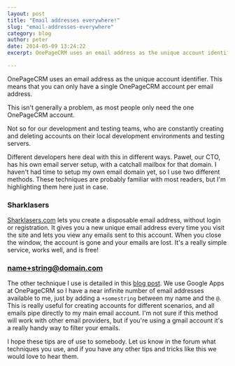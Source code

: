 ```yaml
---
layout: post
title: "Email addresses everywhere!"
slug: "email-addresses-everywhere"
category: blog
author: peter
date: 2014-05-09 13:24:22
excerpt: OnePageCRM uses an email address as the unique account identifier. This means that you can only have a single OnePageCRM account per email address. Our team uses different ways to get around this during testing.

---
```


OnePageCRM uses an email address as the unique account identifier. This means that you can only have a single OnePageCRM account per email address.

This isn't generally a problem, as most people only need the one OnePageCRM account.

Not so for our development and testing teams, who are constantly creating and deleting accounts on their local development environments and testing servers.

Different developers here deal with this in different ways. Paweł, our CTO, has his own email server setup, with a catchall mailbox for that domain.
I haven't had time to setup my own email domain yet, so I use two different methods.
These techniques are probably familiar with most readers, but I'm highlighting them here just in case.

### Sharklasers
[Sharklasers.com](http://sharklasers.com) lets you create a disposable email address, without login or registration. It gives you a new unique email address every time you visit the site and lets you view any emails sent to this account. When you close the window, the account is gone and your emails are lost. It's a really simple service, works well, and is free!

### name+string@domain.com
The other technique I use is detailed in this [blog post](http://gmailblog.blogspot.ie/2008/03/2-hidden-ways-to-get-more-from-your.html). We use Google Apps at OnePageCRM so I have a near infinite number of email addresses available to me, just by adding a `+somestring` between my name and the `@`.
This is really useful for creating accounts for different scenarios, and all emails pipe directly to my main email account.
I'm not sure if this method will work with other email providers, but if you're using a gmail account it's a really handy way to filter your emails.

I hope these tips are of use to somebody. 
Let us know in the forum what techniques you use, and if you have any other tips and tricks like this we would love to hear them.
